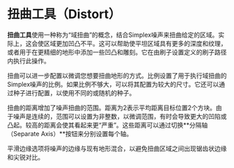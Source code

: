 # 扭曲工具（Distort）

**扭曲工具**使用一种称为“域扭曲”的概念，结合Simplex噪声来扭曲给定的区域。实际上，这会使区域更加凹凸不平。这可以帮助使平坦区域具有更多的深度和纹理，或者用于在更精细的地形中添加一些凹凸和雕刻。它在由刷子设置定义的刷子路径内执行此操作。

扭曲可以进一步配置以微调您想要扭曲地形的方式。比例设置了用于执行域扭曲的Simplex噪声的比例。如果比例不够大，可以将其配置为较大的尺寸。它还可以通过种子进行配置，以使用不同的或随机的种子。

扭曲的距离增加了噪声扭曲的范围。距离为2表示平均距离目标位置2个方块。由于噪声是连续的，范围可以设置为非整数，以微调范围，有时会导致更大的凹陷或凸起。较高的距离会使其看起来更“严重”。这些距离可以通过切换**分隔轴（Separate Axis）**按钮来分别设置每个轴。

平滑边缘选项将噪声的边缘与现有地形混合，以避免扭曲区域之间出现锯齿状边缘和尖锐对比。